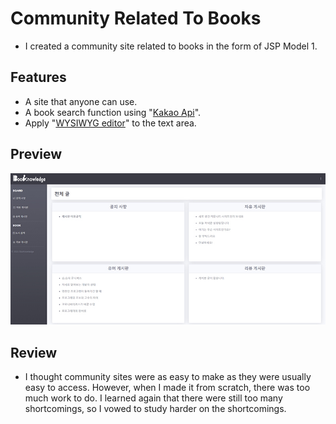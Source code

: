 # Community Related To Books
- I created a community site related to books in the form of JSP Model 1.

## Features
- A site that anyone can use.
- A book search function using "[Kakao Api](https://developers.kakao.com/)".
- Apply "[WYSIWYG editor](http://suneditor.com/)" to the text area.

## Preview
<img src="src/main/webapp/resources/img/preview.jpg">

## Review
- I thought community sites were as easy to make as they were usually easy to access. However, when I made it from scratch, there was too much work to do. I learned again that there were still too many shortcomings, so I vowed to study harder on the shortcomings.
